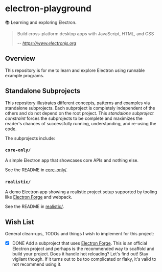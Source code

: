 # electron-playground

📚 Learning and exploring Electron.

> Build cross-platform desktop apps with JavaScript, HTML, and CSS
>
> -- <cite>https://www.electronjs.org</cite>


## Overview

This repository is for me to learn and explore Electron using runnable example programs.


## Standalone Subprojects

This repository illustrates different concepts, patterns and examples via standalone subprojects. Each subproject is
completely independent of the others and do not depend on the root project. This _standalone subproject constraint_
forces the subprojects to be complete and maximizes the reader's chances of successfully running, understanding, and
re-using the code.

The subprojects include:


### `core-only/`

A simple Electron app that showcases core APIs and nothing else.

See the README in [core-only/](core-only/).


### `realistic/`

A demo Electron app showing a realistic project setup supported by tooling like [Electron Forge](https://github.com/electron/forge) and webpack.

See the README in [realistic/](realistic/).


## Wish List

General clean-ups, TODOs and things I wish to implement for this project:

* [x] DONE Add a subproject that uses [Electron Forge](https://github.com/electron/forge). This is an official Electron project
  and perhaps is the recommended way to scaffold and build your project. Does it handle hot reloading? Let's find out!
  Stay vigilant though. If it turns out to be too complicated or flaky, it's valid to not recommend using it.
